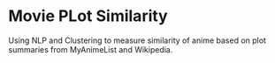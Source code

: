 # Movie PLot Similarity
Using NLP and Clustering to measure similarity of anime based on plot summaries from MyAnimeList and Wikipedia.
